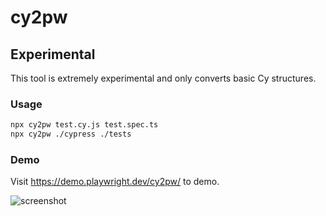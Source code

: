 # cy2pw

## Experimental

This tool is extremely experimental and only converts basic Cy structures.

### Usage

```bash
npx cy2pw test.cy.js test.spec.ts
npx cy2pw ./cypress ./tests
```

### Demo

Visit https://demo.playwright.dev/cy2pw/ to demo.

![screenshot](https://user-images.githubusercontent.com/883973/208539283-46281a45-7d4c-4fa7-b51a-93d86aa09b93.png)
